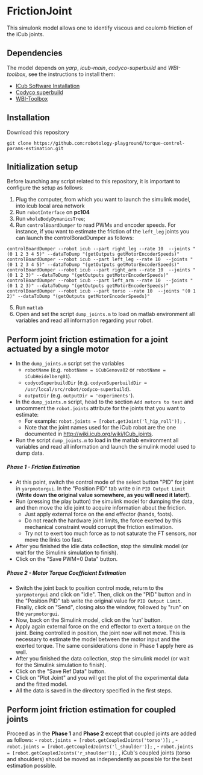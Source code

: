 # FrictionJoint
This simulonk model allows one to identify viscous and coulomb friction of the iCub joints. 

## Dependencies
The model depends on *yarp*, *icub-main*, *codyco-superbuild* and *WBI-toolbox*, see the instructions to install them:
- [ICub Software Installation](http://wiki.icub.org/wiki/ICub_Software_Installation)
- [Codyco superbuild](https://github.com/robotology/codyco-superbuild)
- [WBI-Toolbox](https://github.com/robotology-playground/WBI-Toolbox)

## Installation
Download this repository
```
git clone https://github.com:robotology-playground/torque-control-params-estimation.git
```
## Initialization setup
Before launching any script related to this repository, it is important to configure the setup as follows:

1. Plug the computer, from which you want to launch the simulink model, into icub local area network
2. Run `robotInterface` on **pc104**
3. Run `wholeBodyDymanicsTree`;
4. Run `controlBoardDumper` to read PWMs and encoder speeds. For instance, if you want to estimate the friction of the `left_leg` joints you can launch the controlBoradDumper as follows:
```
controlBoardDumper --robot icub --part right_leg --rate 10  --joints "(0 1 2 3 4 5)" --dataToDump "(getOutputs getMotorEncoderSpeeds)"
controlBoardDumper --robot icub --part left_leg --rate 10  --joints "(0 1 2 3 4 5)" --dataToDump "(getOutputs getMotorEncoderSpeeds)"
controlBoardDumper --robot icub --part right_arm --rate 10  --joints "(0 1 2 3)" --dataToDump "(getOutputs getMotorEncoderSpeeds)"
controlBoardDumper --robot icub --part left_arm --rate 10  --joints "(0 1 2 3)" --dataToDump "(getOutputs getMotorEncoderSpeeds)"
controlBoardDumper --robot icub --part torso --rate 10  --joints "(0 1 2)" --dataToDump "(getOutputs getMotorEncoderSpeeds)"
```
5. Run `matlab` 
6. Open and set the script `dump_joints.m` to load on matlab environment all variables and read all information regarding your robot. 

## Perform joint friction estimation for a joint actuated by a single motor
- In the `dump_joints.m` script set the variables
  - `robotName` (e.g. `robotName = iCubGenova02` or `robotName = iCubHeidelberg01`).
  - `codycoSuperbuildDir` (e.g. `codycoSuperbuildDir = /usr/local/src/robot/codyco-superbuild`).
  - `outputDir` (e.g. `outputDir = 'experiments'`).
- In the `dump_joints.m` script, head to the section `Add motors to test` and uncomment the `robot.joints` attribute for the joints that you want to estimate:
  - For example: `robot.joints = [robot.getJoint('l_hip_roll')];` .
  - Note that the joint names used for the iCub robot are the one documented in http://wiki.icub.org/wiki/ICub_joints.
- Run the script `dump_joints.m` to load in the matlab environment all variables and read all information and launch the simulink model used to dump data. 

##### Phase 1 - Friction Estimation
- At this point, switch the control mode of the select button "PID" for joint in `yarpmotorgui`. In the "Position PID" tab write `0` in `PID Output Limit` (**Write down the original value somewhere, as you will need it later!**).
- Run (pressing the play button) the simulink model for dumping the data, and then move the idle joint to acquire information about the friction. 
  - Just apply external force on the end effector (hands, foots). 
  - Do not reach the hardware joint limits, the force exerted by this mechanical constraint would corrupt the friction estimation.
  -  Try not to exert too much force as to not saturate the FT sensors, nor move the links too fast. 
- After you finished the idle data collection, stop the simulink model (or wait for the Simulink simulation to finish).
- Click on the "Save PWM=0 Data" button.

##### Phase 2 - Motor Torque Coefficient Estimation
- Switch the joint back to position control mode, return to the `yarpmotorgui` and click on "idle". Then, click on the "PID" button and in the "Position PID" tab write the original value for `PID Output Limit`. Finally, click on "Send", closing also the window, followed by "run" on the `yarpmotorgui`.
- Now, back on the Simulink model, click on the 'run' button.
- Apply again external force on the end effector to exert a torque on the joint. Being controlled in position, the joint now will not move. This is necessary to estimate the model between the motor input and the exerted torque. The same considerations done in Phase 1 apply here as well.
- After you finished the data collection, stop the simulink model (or wait for the Simulink simulation to finish).
- Click on the "Save Ref Data" button. 
- Click on "Plot Joint" and you will get the plot of the experimental data and the fitted model. 
- All the data is saved in the directory specified in the first steps. 

## Perform joint friction estimation for coupled joints
Proceed as in the **Phase 1** and **Phase 2** except that coupled joints are added as follows:
    - `robot.joints = [robot.getCoupledJoints('torso')];` ,
    - `robot.joints = [robot.getCoupledJoints('l_shoulder')];` ,
    - `robot.joints = [robot.getCoupledJoints('r_shoulder')];` ,
iCub's coupled joints (torso and shoulders) should be moved as independently as possible for the best estimation possible.
